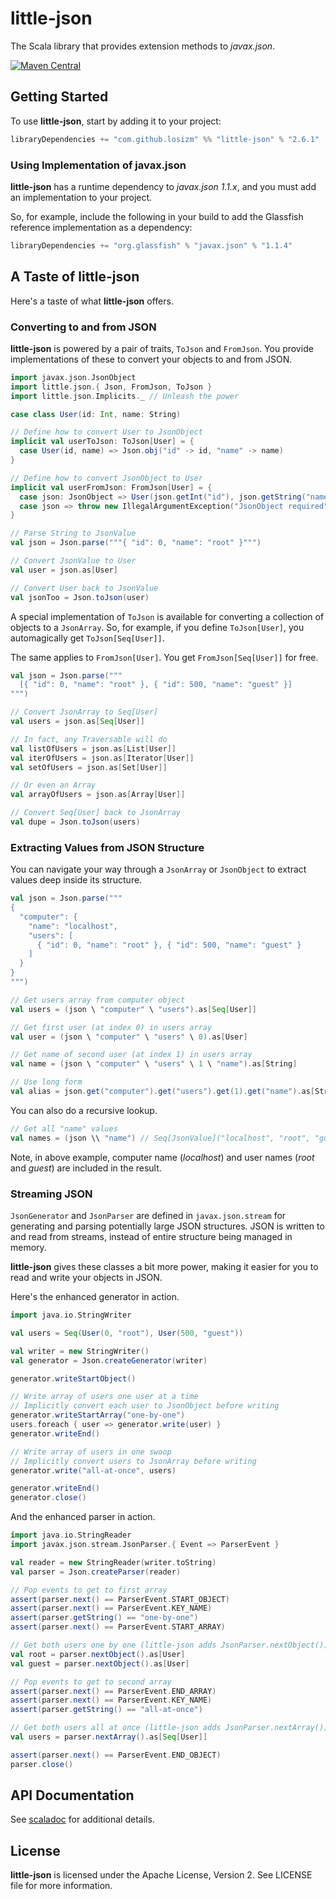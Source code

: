 # little-json

The Scala library that provides extension methods to _javax.json_.

[![Maven Central](https://img.shields.io/maven-central/v/com.github.losizm/little-json_2.12.svg?label=Maven%20Central)](https://search.maven.org/search?q=g:%22com.github.losizm%22%20AND%20a:%22little-json_2.12%22)

## Getting Started
To use **little-json**, start by adding it to your project:

```scala
libraryDependencies += "com.github.losizm" %% "little-json" % "2.6.1"
```

### Using Implementation of javax.json
**little-json** has a runtime dependency to _javax.json 1.1.x_, and you must add
an implementation to your project.

So, for example, include the following in your build to add the
Glassfish reference implementation as a dependency:

```scala
libraryDependencies += "org.glassfish" % "javax.json" % "1.1.4"
```

## A Taste of little-json
Here's a taste of what **little-json** offers.

### Converting to and from JSON

**little-json** is powered by a pair of traits, `ToJson` and `FromJson`.  You
provide implementations of these to convert your objects to and from JSON.

```scala
import javax.json.JsonObject
import little.json.{ Json, FromJson, ToJson }
import little.json.Implicits._ // Unleash the power

case class User(id: Int, name: String)

// Define how to convert User to JsonObject
implicit val userToJson: ToJson[User] = {
  case User(id, name) => Json.obj("id" -> id, "name" -> name)
}

// Define how to convert JsonObject to User
implicit val userFromJson: FromJson[User] = {
  case json: JsonObject => User(json.getInt("id"), json.getString("name"))
  case json => throw new IllegalArgumentException("JsonObject required")
}

// Parse String to JsonValue
val json = Json.parse("""{ "id": 0, "name": "root" }""")

// Convert JsonValue to User
val user = json.as[User]

// Convert User back to JsonValue
val jsonToo = Json.toJson(user)
```

A special implementation of `ToJson` is available for converting a collection of
objects to a `JsonArray`. So, for example, if you define `ToJson[User]`, you
automagically get `ToJson[Seq[User]]`.

The same applies to `FromJson[User]`. You get `FromJson[Seq[User]]` for free.

```scala
val json = Json.parse("""
  [{ "id": 0, "name": "root" }, { "id": 500, "name": "guest" }]
""")

// Convert JsonArray to Seq[User]
val users = json.as[Seq[User]]

// In fact, any Traversable will do
val listOfUsers = json.as[List[User]]
val iterOfUsers = json.as[Iterator[User]]
val setOfUsers = json.as[Set[User]]

// Or even an Array
val arrayOfUsers = json.as[Array[User]]

// Convert Seq[User] back to JsonArray
val dupe = Json.toJson(users)
```

### Extracting Values from JSON Structure

You can navigate your way through a `JsonArray` or `JsonObject` to extract
values deep inside its structure.

```scala
val json = Json.parse("""
{
  "computer": {
    "name": "localhost",
    "users": [
      { "id": 0, "name": "root" }, { "id": 500, "name": "guest" }
    ]
  }
}
""")

// Get users array from computer object
val users = (json \ "computer" \ "users").as[Seq[User]]

// Get first user (at index 0) in users array
val user = (json \ "computer" \ "users" \ 0).as[User]

// Get name of second user (at index 1) in users array
val name = (json \ "computer" \ "users" \ 1 \ "name").as[String]

// Use long form
val alias = json.get("computer").get("users").get(1).get("name").as[String]
```

You can also do a recursive lookup.

```scala
// Get all "name" values
val names = (json \\ "name") // Seq[JsonValue]("localhost", "root", "guest")
```

Note, in above example, computer name (_localhost_) and user names (_root_ and
_guest_) are included in the result.

### Streaming JSON

`JsonGenerator` and `JsonParser` are defined in `javax.json.stream` for
generating and parsing potentially large JSON structures. JSON is written to and
read from streams, instead of entire structure being managed in memory.

**little-json** gives these classes a bit more power, making it easier for you
to read and write your objects in JSON.

Here's the enhanced generator in action.

```scala
import java.io.StringWriter

val users = Seq(User(0, "root"), User(500, "guest"))

val writer = new StringWriter()
val generator = Json.createGenerator(writer)

generator.writeStartObject()

// Write array of users one user at a time
// Implicitly convert each user to JsonObject before writing
generator.writeStartArray("one-by-one")
users.foreach { user => generator.write(user) }
generator.writeEnd()

// Write array of users in one swoop
// Implicitly convert users to JsonArray before writing
generator.write("all-at-once", users)

generator.writeEnd()
generator.close()
```

And the enhanced parser in action.

```scala
import java.io.StringReader
import javax.json.stream.JsonParser.{ Event => ParserEvent }

val reader = new StringReader(writer.toString)
val parser = Json.createParser(reader)

// Pop events to get to first array
assert(parser.next() == ParserEvent.START_OBJECT)
assert(parser.next() == ParserEvent.KEY_NAME)
assert(parser.getString() == "one-by-one")
assert(parser.next() == ParserEvent.START_ARRAY)

// Get both users one by one (little-json adds JsonParser.nextObject())
val root = parser.nextObject().as[User]
val guest = parser.nextObject().as[User]

// Pop events to get to second array
assert(parser.next() == ParserEvent.END_ARRAY)
assert(parser.next() == ParserEvent.KEY_NAME)
assert(parser.getString() == "all-at-once")

// Get both users all at once (little-json adds JsonParser.nextArray())
val users = parser.nextArray().as[Seq[User]]

assert(parser.next() == ParserEvent.END_OBJECT)
parser.close()
```

## API Documentation

See [scaladoc](https://losizm.github.io/little-json/latest/api/little/json/index.html)
for additional details.

## License
**little-json** is licensed under the Apache License, Version 2. See LICENSE
file for more information.
